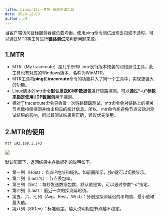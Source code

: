 ```yaml
---
title: Linux(12)——MTR 链路测试工具
date: 2020-12-03
author: LM
---
```


当客户端访问目标服务器或负载均衡，使用ping命令测试出现丢包或不通时，可以通过MTR等工具进行**链路测试**来判断问题来源。

## 1.MTR

- MTR（My traceroute）是几乎所有Linux发行版本预装的网络测试工具，此工具也有对应的Windows版本，名称为WinMTR。
- MTR工具将**ping**和**traceroute**命令的功能并入了同一个工具中，实现更强大的功能。
- Linux版本的mtr命令**默认发送ICMP数据包**进行链路探测。可以**通过“-u”参数来指定使用UDP数据包**用于探测。
- 相对于traceroute命令只会做一次链路跟踪测试，mtr命令会对链路上的相关节点做持续探测并给出相应的统计信息。所以，mtr命令能避免节点波动对测试结果的影响，所以其测试结果更正确，建议优先使用。

## 2.MTR的使用

```
mtr 192.168.1.243
```

![](https://gitee.com/LM-J/drawingbed/raw/master/img/999.jpg)

默认配置下，返回结果中各数据列的说明如下。

- 第一列（Host）：节点IP地址和域名。如前面所示，按n键可以切换显示。
- 第二列（Loss%）：节点丢包率。
- 第三列（Snt）：每秒发送数据包数。默认值是10，可以通过参数“-c”指定。
- 第四列（Last）：最近一次的探测延迟值。
- 第五、六、七列（Avg、Best、Wrst）：分别是探测延迟的平均值、最小值和最大值。
- 第八列（StDev）：标准偏差。越大说明相应节点越不稳定。